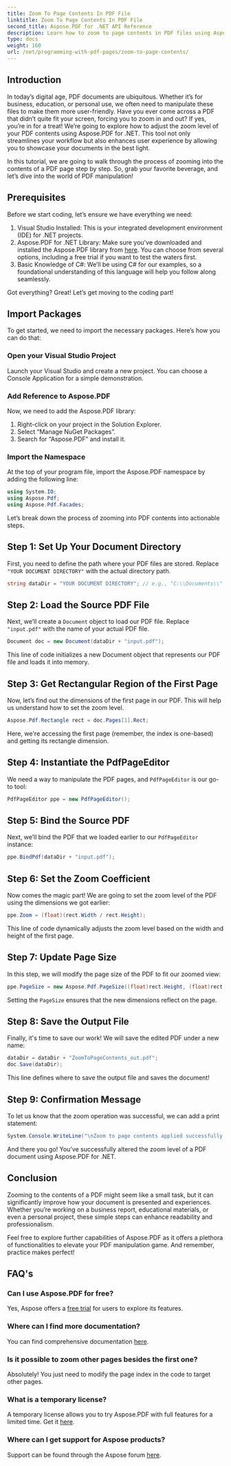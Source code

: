 ```yaml
---
title: Zoom To Page Contents In PDF File
linktitle: Zoom To Page Contents In PDF File
second_title: Aspose.PDF for .NET API Reference
description: Learn how to zoom to page contents in PDF files using Aspose.PDF for .NET in this comprehensive guide. Enhance your PDF documents according to your specific needs.
type: docs
weight: 160
url: /net/programming-with-pdf-pages/zoom-to-page-contents/
---
```

## Introduction

In today’s digital age, PDF documents are ubiquitous. Whether it’s for business, education, or personal use, we often need to manipulate these files to make them more user-friendly. Have you ever come across a PDF that didn’t quite fit your screen, forcing you to zoom in and out? If yes, you’re in for a treat! We’re going to explore how to adjust the zoom level of your PDF contents using Aspose.PDF for .NET. This tool not only streamlines your workflow but also enhances user experience by allowing you to showcase your documents in the best light.

In this tutorial, we are going to walk through the process of zooming into the contents of a PDF page step by step. So, grab your favorite beverage, and let’s dive into the world of PDF manipulation!

## Prerequisites

Before we start coding, let’s ensure we have everything we need:

1. Visual Studio Installed: This is your integrated development environment (IDE) for .NET projects.
2. Aspose.PDF for .NET Library: Make sure you've downloaded and installed the Aspose.PDF library from [here](https://releases.aspose.com/pdf/net/). You can choose from several options, including a free trial if you want to test the waters first.
3. Basic Knowledge of C#: We’ll be using C# for our examples, so a foundational understanding of this language will help you follow along seamlessly.

Got everything? Great! Let’s get moving to the coding part!

## Import Packages

To get started, we need to import the necessary packages. Here’s how you can do that:

### Open your Visual Studio Project

Launch your Visual Studio and create a new project. You can choose a Console Application for a simple demonstration.

### Add Reference to Aspose.PDF

Now, we need to add the Aspose.PDF library:

1. Right-click on your project in the Solution Explorer.
2. Select “Manage NuGet Packages”.
3. Search for “Aspose.PDF” and install it.

### Import the Namespace

At the top of your program file, import the Aspose.PDF namespace by adding the following line:

```csharp
using System.IO;
using Aspose.Pdf;
using Aspose.Pdf.Facades;
```

Let’s break down the process of zooming into PDF contents into actionable steps.

## Step 1: Set Up Your Document Directory

First, you need to define the path where your PDF files are stored. Replace `"YOUR DOCUMENT DIRECTORY"` with the actual directory path.

```csharp
string dataDir = "YOUR DOCUMENT DIRECTORY"; // e.g., "C:\\Documents\\"
```

## Step 2: Load the Source PDF File

Next, we’ll create a `Document` object to load our PDF file. Replace `"input.pdf"` with the name of your actual PDF file.

```csharp
Document doc = new Document(dataDir + "input.pdf");
```

This line of code initializes a new Document object that represents our PDF file and loads it into memory.

## Step 3: Get Rectangular Region of the First Page

Now, let’s find out the dimensions of the first page in our PDF. This will help us understand how to set the zoom level. 

```csharp
Aspose.Pdf.Rectangle rect = doc.Pages[1].Rect;
```

Here, we're accessing the first page (remember, the index is one-based) and getting its rectangle dimension.

## Step 4: Instantiate the PdfPageEditor

We need a way to manipulate the PDF pages, and `PdfPageEditor` is our go-to tool:

```csharp
PdfPageEditor ppe = new PdfPageEditor();
```

## Step 5: Bind the Source PDF

Next, we’ll bind the PDF that we loaded earlier to our `PdfPageEditor` instance:

```csharp
ppe.BindPdf(dataDir + "input.pdf");
```

## Step 6: Set the Zoom Coefficient

Now comes the magic part! We are going to set the zoom level of the PDF using the dimensions we got earlier:

```csharp
ppe.Zoom = (float)(rect.Width / rect.Height);
```

This line of code dynamically adjusts the zoom level based on the width and height of the first page.

## Step 7: Update Page Size

In this step, we will modify the page size of the PDF to fit our zoomed view:

```csharp
ppe.PageSize = new Aspose.Pdf.PageSize((float)rect.Height, (float)rect.Width);
```

Setting the `PageSize` ensures that the new dimensions reflect on the page.

## Step 8: Save the Output File

Finally, it's time to save our work! We will save the edited PDF under a new name:

```csharp
dataDir = dataDir + "ZoomToPageContents_out.pdf";
doc.Save(dataDir);
```

This line defines where to save the output file and saves the document!

## Step 9: Confirmation Message

To let us know that the zoom operation was successful, we can add a print statement:

```csharp
System.Console.WriteLine("\nZoom to page contents applied successfully.\nFile saved at " + dataDir);
```

And there you go! You’ve successfully altered the zoom level of a PDF document using Aspose.PDF for .NET. 

## Conclusion

Zooming to the contents of a PDF might seem like a small task, but it can significantly improve how your document is presented and experiences. Whether you’re working on a business report, educational materials, or even a personal project, these simple steps can enhance readability and professionalism.

Feel free to explore further capabilities of Aspose.PDF as it offers a plethora of functionalities to elevate your PDF manipulation game. And remember, practice makes perfect!

## FAQ's

### Can I use Aspose.PDF for free?
Yes, Aspose offers a [free trial](https://releases.aspose.com/) for users to explore its features.

### Where can I find more documentation?
You can find comprehensive documentation [here](https://reference.aspose.com/pdf/net/).

### Is it possible to zoom other pages besides the first one?
Absolutely! You just need to modify the page index in the code to target other pages.

### What is a temporary license?
A temporary license allows you to try Aspose.PDF with full features for a limited time. Get it [here](https://purchase.aspose.com/temporary-license/).

### Where can I get support for Aspose products?
Support can be found through the Aspose forum [here](https://forum.aspose.com/c/pdf/10).
